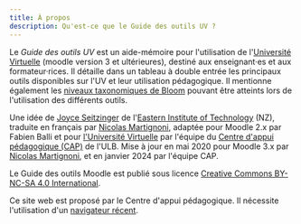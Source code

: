 ```yaml
---
title: À propos
description: Qu'est-ce que le Guide des outils UV ?
---
```


Le _Guide des outils UV_ est un aide-mémoire pour l'utilisation de l'[Université Virtuelle][UV] (moodle version 3 et ultérieures), destiné aux enseignant·es et aux formateur·rices. Il détaille dans un tableau à double entrée les principaux outils disponibles sur l'UV et leur utilisation pédagogique. Il mentionne également les [niveaux taxonomiques de Bloom][bloom] pouvant être atteints lors de l'utilisation des différents outils.

Une idée de [Joyce Seitzinger](https://twitter.com/catspyjamasnz) de l'[Eastern Institute of Technology](https://www.eit.ac.nz/) (NZ), traduite en français par [Nicolas Martignoni][nm], adaptée pour Moodle 2.x par Fabien Balli et pour [l'Université Virtuelle][UV] par l'équipe du [Centre d'appui pédagogique (CAP)][CAP] de l'ULB. Mise à jour en mai 2020 pour Moodle 3.x par [Nicolas Martignoni][nm], et en janvier 2024 par l'équipe CAP.

Le Guide des outils Moodle est publié sous licence [Creative Commons BY-NC-SA 4.0 International][cc].

Ce site web est proposé par le Centre d'appui pédagogique. Il nécessite l'utilisation d'un [navigateur récent][browser].

 [moodle]: https://moodle.org/
 [bloom]: https://fr.wikipedia.org/wiki/Taxonomie_de_Bloom
 [cc]: https://creativecommons.org/licenses/by-nc-sa/4.0/
 [browser]: https://browsehappy.com/
 [nm]: https://blog.martignoni.net/a-propos/
 [UV]: https://uv.ulb.ac.be/
 [CAP]: https://www.ulb.be/fr/l-ulb-et-l-ecole/cap-centre-d-appui-pedagogique